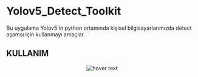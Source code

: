 # Yolov5_Detect_Toolkit
 Bu uygulama Yolov5'in  python ortamında kişisel bilgisayarlarımızda detect aşamsı için kullanmayı amaçlar.
 
## KULLANIM

<p align="center">
  <img src="https://user-images.githubusercontent.com/82450697/126066132-57e8e065-e3b4-4e87-8567-4433e81d330f.png"  title="hover text">
</p>
 
 
